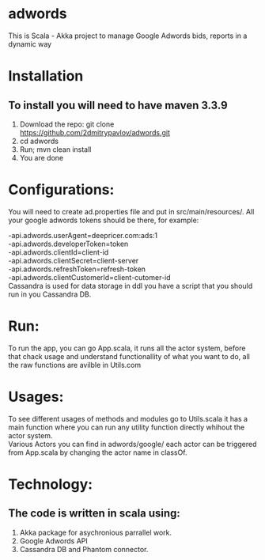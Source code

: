 # adwords
This is Scala - Akka project to manage Google Adwords bids, reports in a dynamic way


# Installation
## To install you will need to have maven 3.3.9 
1. Download the repo: git clone https://github.com/2dmitrypavlov/adwords.git 
2. cd adwords 
3. Run; mvn clean install 
4. You are done 


# Configurations:  
You will need to create ad.properties file and put in src/main/resources/. All your google adwords tokens should be there, for example:  
 
 -api.adwords.userAgent=deepricer.com:ads:1  
 -api.adwords.developerToken=token  
 -api.adwords.clientId=client-id  
 -api.adwords.clientSecret=client-server  
 -api.adwords.refreshToken=refresh-token  
 -api.adwords.clientCustomerId=client-cutomer-id    
 Cassandra is used for data storage in ddl you have a script that you should run in you Cassandra DB.

# Run:  
To run the app, you can go App.scala, it runs all the actor system, before that chack usage and understand functionallity of what you want to do, all the raw functions are avilble in Utils.com


# Usages:  
To see different usages of methods and modules go to Utils.scala it has a main function where you can run any utility function directly  whihout the actor system.  
Various Actors you can find in adwords/google/ each actor can be triggered from App.scala by changing the actor name in classOf.




# Technology:
## The code is written in scala using:
1. Akka package for asychronious parrallel work.
2. Google Adwords API
3. Cassandra DB and Phantom connector.


